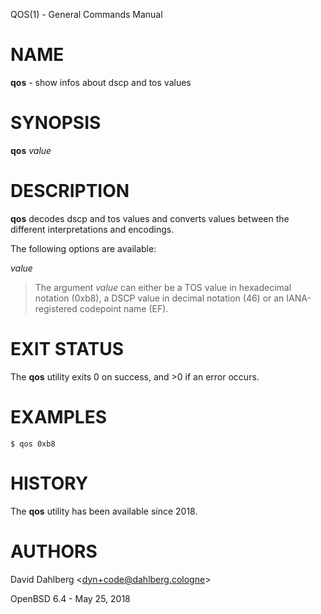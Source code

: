QOS(1) - General Commands Manual

# NAME

**qos** - show infos about dscp and tos values

# SYNOPSIS

**qos**
*value*

# DESCRIPTION

**qos**
decodes dscp and tos values and converts values between the different
interpretations and encodings.

The following options are available:

*value*

> The argument
> *value*
> can either be a TOS value in hexadecimal notation (0xb8), a DSCP value
> in decimal notation (46) or an IANA-registered codepoint name (EF).

# EXIT STATUS

The **qos** utility exits&#160;0 on success, and&#160;&gt;0 if an error occurs.

# EXAMPLES

	$ qos 0xb8

# HISTORY

The
**qos**
utility has been available since 2018.

# AUTHORS

David Dahlberg &lt;[dyn+code@dahlberg.cologne](mailto:dyn+code@dahlberg.cologne)&gt;

OpenBSD 6.4 - May 25, 2018
